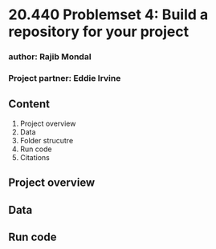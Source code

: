 # 20.440 Problemset 4: Build a repository for your project
### author:           Rajib Mondal
### Project partner:  Eddie Irvine

## Content
1. Project overview
2. Data
3. Folder strucutre
4. Run code
5. Citations

## Project overview

## Data

## Run code
